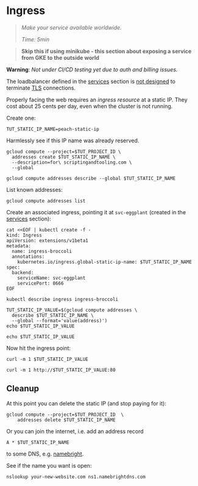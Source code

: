 # Ingress

> _Make your service available worldwide._
>
> _Time: 5min_


> __Skip this if using minikube - this section about
> exposing a service from GKE to the outside world__


__Warning__: _Not under CI/CD testing yet due to auth and billing issues._

The loadbalancer defined in the
[services](/review/services) section is [not designed]
to terminate [TLS] connections.


[not designed]: https://cloud.google.com/container-engine/docs/tutorials/http-balancer
[TLS]: https://cloud.google.com/compute/docs/load-balancing/http/#tls_support

Properly facing the web requires an _ingress resource_
at a static IP.  They cost about 25 cents per day, even
when the cluster is not running.

Create one:

<!-- @env -->
```
TUT_STATIC_IP_NAME=peach-static-ip
```

Harmlessly see if this IP name was already reserved.

<!-- @createStaticIP -->
```
gcloud compute --project=$TUT_PROJECT_ID \
  addresses create $TUT_STATIC_IP_NAME \
  --description=for\ scriptingandtooling.com \
  --global
```

<!-- @describeStaticIP -->
```
gcloud compute addresses describe --global $TUT_STATIC_IP_NAME
```

List known addresses:

<!-- @listStaticIP -->
```
gcloud compute addresses list
```

Create an associated ingress, pointing it at `svc-eggplant`
(created in the [services](/review/services) section):

<!-- @createIngress -->
```
cat <<EOF | kubectl create -f -
kind: Ingress
apiVersion: extensions/v1beta1
metadata:
  name: ingress-broccoli
  annotations:
    kubernetes.io/ingress.global-static-ip-name: $TUT_STATIC_IP_NAME
spec:
  backend:
    serviceName: svc-eggplant
    servicePort: 8666
EOF
```

<!-- @describeIngress -->
```
kubectl describe ingress ingress-broccoli
```

<!-- @captureStaticIP -->
```
TUT_STATIC_IP_VALUE=$(gcloud compute addresses \
  describe $TUT_STATIC_IP_NAME \
  --global --format='value(address)')
echo $TUT_STATIC_IP_VALUE
```

<!-- @echoStaticIP -->
```
echo $TUT_STATIC_IP_VALUE
```

Now hit the ingress point:

<!-- @hitIngress1 -->
```
curl -m 1 $TUT_STATIC_IP_VALUE
```

<!-- @hitIngress2 -->
```
curl -m 1 http://$TUT_STATIC_IP_VALUE:80
```

## Cleanup

At this point you can delete the static IP (and stop paying for it):

<!-- @deleteStaticIp -->
```
gcloud compute --project=$TUT_PROJECT_ID  \
    addresses delete $TUT_STATIC_IP_NAME
```

Or you can join the internet, i.e. add an address record

```
A * $TUT_STATIC_IP_NAME
```

to some DNS, e.g. [namebright](https://namebright.com).

See if the name you want is open:

```
nslookup your-new-website.com ns1.namebrightdns.com
```
